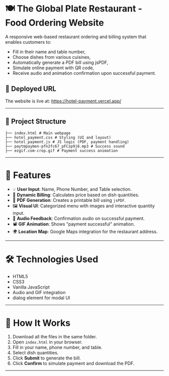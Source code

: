 # 🍽️ The Global Plate Restaurant - Food Ordering Website

A responsive web-based restaurant ordering and billing system that enables customers to:
- Fill in their name and table number,
- Choose dishes from various cuisines,
- Automatically generate a PDF bill using jsPDF,
- Simulate online payment with QR code,
- Receive audio and animation confirmation upon successful payment.

## 🚀 Deployed URL

The website is live at: https://hotel-payment.vercel.app/

---

## 📁 Project Structure
```
├── index.html # Main webpage
├── hotel_payment.css # Styling (UI and layout)
├── hotel_payment.js # JS logic (PDF, payment handling)
├── paytmpaymen-pfn2fc67_pFCzp9j8.mp3 # Success sound
├── ezgif.com-crop.gif # Payment success animation
```
---

# 🌟 Features

- 💡 **User Input**: Name, Phone Number, and Table selection.
- 🧾 **Dynamic Billing**: Calculates price based on dish quantities.
- 📄 **PDF Generation**: Creates a printable bill using `jsPDF`.
- 🖼️ **Visual UI**: Categorized menu with images and interactive quantity input.
- 🎵 **Audio Feedback**: Confirmation audio on successful payment.
- 📽️ **GIF Animation**: Shows "payment successful" animation.
- 🌍 **Location Map**: Google Maps integration for the restaurant address.

---

# 🛠️ Technologies Used

- HTML5
- CSS3
- Vanilla JavaScript
- Audio and GIF integration
- dialog element for modal UI

---

# 📎 How It Works

1. Download all the files in the same folder.
2. Open `index.html` in your browser.
3. Fill in your name, phone number, and table.
4. Select dish quantities.
5. Click **Submit** to generate the bill.
6. Click **Confirm** to simulate payment and download the PDF.

---
